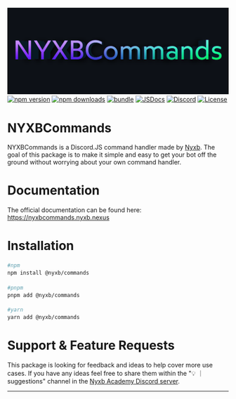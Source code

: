 [![cover][cover-src]][cover-href]
[![npm version][npm-version-src]][npm-version-href] 
[![npm downloads][npm-downloads-src]][npm-downloads-href] 
[![bundle][bundle-src]][bundle-href] [![JSDocs][jsdocs-src]][jsdocs-href]
 [![Discord][discord-src]][discord-href]
[![License][license-src]][license-href]

# NYXBCommands

NYXBCommands is a Discord.JS command handler made by [Nyxb](https://nyxb.nexus). The goal of this package is to make it simple and easy to get your bot off the ground without worrying about your own command handler.

# Documentation

The official documentation can be found here: https://nyxbcommands.nyxb.nexus

# Installation

```bash
#npm
npm install @nyxb/commands

#pnpm
pnpm add @nyxb/commands

#yarn
yarn add @nyxb/commands
```

# Support & Feature Requests

This package is looking for feedback and ideas to help cover more use cases. If you have any ideas feel free to share them within the "💡 ｜ suggestions" channel in the [Nyxb Academy Discord server](http://nyxb.chat).

---

<!-- Badges -->

[npm-version-src]: https://img.shields.io/npm/v/@nyxb/commands?style=flat&colorA=18181B&colorB=14F195
[npm-version-href]: https://npmjs.com/package/@nyxb/commands
[npm-downloads-src]: https://img.shields.io/npm/dm/@nyxb/commands?style=flat&colorA=18181B&colorB=14F195
[npm-downloads-href]: https://npmjs.com/package/@nyxb/commands
[bundle-src]: https://img.shields.io/bundlephobia/minzip/@nyxb/commands?style=flat&colorA=18181B&colorB=14F195
[bundle-href]: https://bundlephobia.com/result?p=@nyxb/commands
[jsdocs-src]: https://img.shields.io/badge/jsDocs.io-reference-18181B?style=flat&colorA=18181B&colorB=14F195
[jsdocs-href]: https://www.jsdocs.io/package/@nyxb/commands
[discord-src]: https://img.shields.io/badge/chat-discord-dicord?style=flat&colorA=18181B&colorB=14F195&logo=discord
 [discord-href]: https://www.chat.nyxb.zip
[license-src]: https://img.shields.io/github/license/nyxblabs/@nyxb/commands.svg?style=flat&colorA=18181B&colorB=14F195
[license-href]: https://github.com/nyxblabs/@nyxb/commands/blob/main/LICENSE

<!-- Cover -->
[cover-src]: https://raw.githubusercontent.com/nyxb/NYXBcommands/master/.github/assets/cover-github.png
[cover-href]: https://💻nyxb.ws
